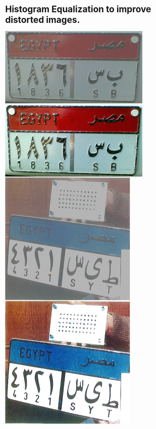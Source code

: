 # Histogram Equalization to improve distorted images.

![](https://github.com/Muhameddemadd/Histogram-Equalization/blob/master/image-1.png)   ![](https://github.com/Muhameddemadd/Histogram-Equalization/blob/master/new_1.png)
![](https://github.com/Muhameddemadd/Histogram-Equalization/blob/master/image-2.png) ![](https://github.com/Muhameddemadd/Histogram-Equalization/blob/master/new_2.png)

